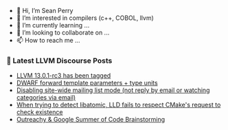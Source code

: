- 👋 Hi, I’m Sean Perry
- 👀 I’m interested in compilers (c++, COBOL, llvm)
- 🌱 I’m currently learning ...
- 💞️ I’m looking to collaborate on ...
- 📫 How to reach me ...

<!---
s66perry/s66perry is a ✨ special ✨ repository because its `README.md` (this file) appears on your GitHub profile.
You can click the Preview link to take a look at your changes.
--->
### 📕 Latest LLVM Discourse Posts

<!-- DISCOURSE-LLVM:START -->
- [LLVM 13.0.1-rc3 has been tagged](https://llvm.discourse.group/t/llvm-13-0-1-rc3-has-been-tagged/5898/7)
- [DWARF forward template parameters + type units](https://llvm.discourse.group/t/dwarf-forward-template-parameters-type-units/5941/10)
- [Disabling site-wide mailing list mode &lpar;not reply by email or watching categories via email&rpar;](https://llvm.discourse.group/t/disabling-site-wide-mailing-list-mode-not-reply-by-email-or-watching-categories-via-email/6022/38)
- [When trying to detect libatomic, LLD fails to respect CMake&#39;s request to check existence](https://llvm.discourse.group/t/when-trying-to-detect-libatomic-lld-fails-to-respect-cmakes-request-to-check-existence/6126/1)
- [Outreachy &amp; Google Summer of Code Brainstorming](https://llvm.discourse.group/t/outreachy-google-summer-of-code-brainstorming/6125/1)
<!-- DISCOURSE-LLVM:END -->
